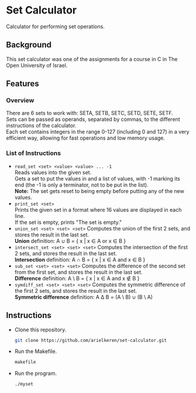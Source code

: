 # Set Calculator

Calculator for performing set operations.

## Background

This set calculator was one of the assignments for a course in C in The Open University of Israel.

## Features

### Overview

There are 6 sets to work with: SETA, SETB, SETC, SETD, SETE, SETF.<br>
Sets can be passed as operands, separated by commas, to the different instructions of the calculator.<br>
Each set contains integers in the range 0-127 (including 0 and 127) in a very efficient way, allowing for fast operations and low memory usage.

### List of Instructions

- `read_set <set> <value> <value> ... -1`<br>
  Reads values into the given set.<br>
  Gets a set to put the values in and a list of values, with -1 marking its end (the -1 is only a terminator, not to be put in the list).<br>
  **Note:** The set gets reset to being empty before putting any of the new values.
- `print_set <set>`<br>
  Prints the given set in a format where 16 values are displayed in each line.<br>
  If the set is empty, prints "The set is empty."
- `union_set <set> <set> <set>`
  Computes the union of the first 2 sets, and stores the result in the last set.<br>
  **Union** definition: A ∪ B = { x | x ∈ A or x ∈ B }
- `intersect_set <set> <set> <set>`
  Computes the intersection of the first 2 sets, and stores the result in the last set.<br>
  **Intersection** definition: A ∩ B = { x | x ∈ A and x ∈ B }
- `sub_set <set> <set> <set>`
  Computes the difference of the second set from the first set, and stores the result in the last set.<br>
  **Difference** definition: A \ B = { x | x ∈ A and x ∉ B }
- `symdiff_set <set> <set> <set>`
  Computes the symmetric difference of the first 2 sets, and stores the result in the last set.<br>
  **Symmetric difference** definition: A Δ B = (A \ B) ∪ (B \ A)

## Instructions
* Clone this repository.
  ```bash
  git clone https://github.com/arielkeren/set-calculator.git
  ```
* Run the Makefile.
  ```bash
  makefile
  ```
* Run the program.
  ```bash
  ./myset
  ```
